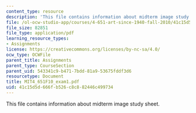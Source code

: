 ```yaml
---
content_type: resource
description: 'This file contains information about midterm image study sheet. '
file: /ol-ocw-studio-app/courses/4-651-art-since-1940-fall-2010/41c15d5d666fb526c8c882446c499734_MIT4_651F10_exam1.pdf
file_size: 82851
file_type: application/pdf
learning_resource_types:
- Assignments
license: https://creativecommons.org/licenses/by-nc-sa/4.0/
ocw_type: OCWFile
parent_title: Assignments
parent_type: CourseSection
parent_uid: 543341c9-b471-7bdd-81a9-53675fddf3d6
resourcetype: Document
title: MIT4_651F10_exam1.pdf
uid: 41c15d5d-666f-b526-c8c8-82446c499734
---
```

This file contains information about midterm image study sheet. 